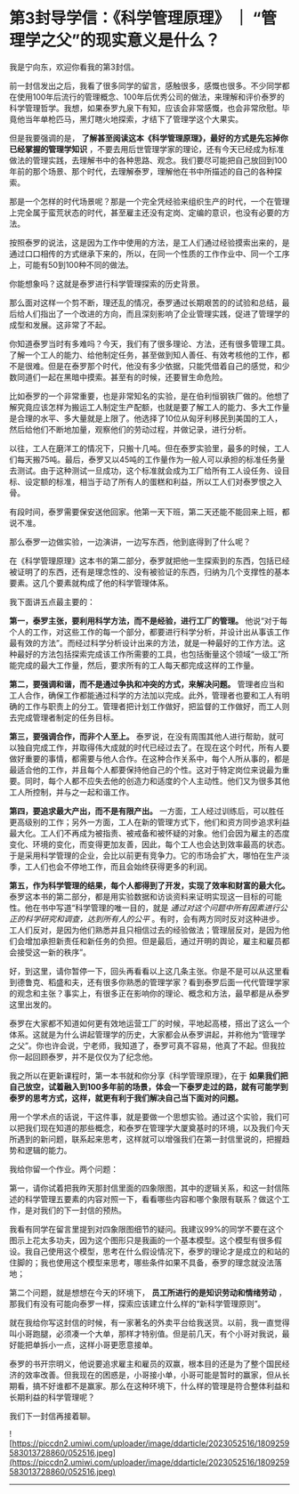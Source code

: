 # 第3封导学信：《科学管理原理》 ｜ “管理学之父”的现实意义是什么？

我是宁向东，欢迎你看我的第3封信。

前一封信发出之后，我看了很多同学的留言，感触很多，感慨也很多。不少同学都在使用100年后流行的管理概念、100年后优秀公司的做法，来理解和评价泰罗的科学管理哲学。我想，如果泰罗九泉下有知，应该会非常感慨，也会非常欣慰。毕竟他当年单枪匹马，黑灯瞎火地探索，才结下了管理学这个大果实。

但是我要强调的是， **了解甚至阅读这本《科学管理原理》，最好的方式是先忘掉你已经掌握的管理学知识** ，不要去用后世管理学家的理论，还有今天已经成为标准做法的管理实践，去理解书中的各种思路、观念。我们要尽可能把自己放回到100年前的那个场景、那个时代，去理解泰罗，理解他在书中所描述的自己的各种探索。

那是一个怎样的时代场景呢？那是一个完全凭经验来组织生产的时代，一个在管理上完全属于蛮荒状态的时代，甚至雇主还没有定岗、定编的意识，也没有必要的方法。

按照泰罗的说法，这是因为工作中使用的方法，是工人们通过经验摸索出来的，是通过口口相传的方式继承下来的，所以，在同一个性质的工作作业中、同一个工序上，可能有50到100种不同的做法。

你能想象吗？这就是泰罗进行科学管理探索的历史背景。

那么面对这样一个剪不断，理还乱的情况，泰罗通过长期艰苦的的试验和总结，最后给人们指出了一个改进的方向，而且深刻影响了企业管理实践，促进了管理学的成型和发展。这非常了不起。

你知道泰罗当时有多难吗？今天，我们有了很多理论、方法，还有很多管理工具。了解一个工人的能力、给他制定任务，甚至做到知人善任、有效考核他的工作，都不是很难。但是在泰罗那个时代，他没有多少依据，只能凭借着自己的感觉，和少数同道们一起在黑暗中摸索。甚至有的时候，还要冒生命危险。

比如泰罗的一个非常重要，也是非常知名的实验，是在伯利恒钢铁厂做的。他想了解究竟应该怎样为搬运工人制定生产配额，也就是要了解工人的能力、多大工作量是合理的水平、多大量就是上限了。他选择了10位从匈牙利移民到美国的工人，然后给他们不断地加量，观察他们的劳动过程，并做记录，进行分析。

以往，工人在磨洋工的情况下，只搬十几吨。但在泰罗实验里，最多的时候，工人们每天搬75吨。最后，泰罗又以45吨的工作量作为一般人可以承担的标准任务量去测试。由于这种测试一旦成功，这个标准就会成为工厂给所有工人设任务、设目标、设定额的标准，相当于动了所有人的蛋糕和利益，所以工人们对泰罗恨之入骨。

有段时间，泰罗需要保安送他回家。他第一天下班，第二天还能不能回来上班，都说不准。

那么泰罗一边做实验，一边演讲，一边写东西，他到底得到了什么呢？

在《科学管理原理》这本书的第二部分，泰罗就把他一生探索到的东西，包括已经被证明了的东西，还有是理念性的、没有被验证的东西，归纳为几个支撑性的基本要素。这几个要素就构成了他的科学管理体系。

我下面讲五点最主要的：

 **第一，泰罗主张，要利用科学方法，而不是经验，进行工厂的管理。** 他说“对于每个人的工作，对这些工作的每一个部分，都要进行科学分析，并设计出从事该工作最有效的方法”。而经过科学分析设计出来的方法，就是一种最好的工作方法。这种最好的方法包括探索完成该工作所需要的工具，也包括衡量这个领域“一级工”所能完成的最大工作量，然后，要求所有的工人每天都完成这样的工作量。

 **第二，要强调和谐，而不是通过争执和冲突的方式，来解决问题。** 管理者应当和工人合作，确保工作都能通过科学的方法加以完成。此外，管理者也要和工人有明确的工作与职责上的分工。管理者把计划工作做好，把监督的工作做好，而工人则去完成管理者制定的任务目标。

 **第三，要强调合作，而非个人至上。** 泰罗说，在没有周围其他人进行帮助，就可以独自完成工作，并取得伟大成就的时代已经过去了。在现在这个时代，所有人要做好重要的事情，都需要与他人合作。在这种合作关系中，每个人所从事的，都是最适合他的工作，并且每个人都要保持他自己的个性。这对于特定岗位来说最为重要。同时，每个人都不应失去他的创造力和适度的个人主动性。他们又为很多其他工人所控制，并与之一起和谐工作。

 **第四，要追求最大产出，而不是有限产出。** 一方面，工人经过训练后，可以胜任更高级别的工作；另外一方面，工人在新的管理方式下，他们和资方同步追求利益最大化。工人们不再成为被指责、被戒备和被怀疑的对象。他们会因为雇主的态度变化、环境的变化，而变得更加友善，因此，每个工人也会达到效率最高的状态。于是采用科学管理的企业，会比以前更有竞争力。它的市场会扩大，哪怕在生产淡季，工人们也会不停地工作，而且会始终获得更多的利润。

 **第五，作为科学管理的结果，每个人都得到了开发，实现了效率和财富的最大化。** 泰罗这本书的第二部分，都是用实验数据和访谈资料来证明实现这一目标的可能性。他在书中写道“科学管理的唯一目的，就是 *通过对这个问题中所有因素进行公正的科学研究和调查，达到所有人的公平* 。有时，会有两方同时反对这种进步。工人们反对，是因为他们熟悉并且只相信过去的经验做法；管理层反对，是因为他们会增加承担新责任和新任务的负担。但是最后，通过开明的舆论，雇主和雇员都会接受这一新的秩序”。

好，到这里，请你暂停一下，回头再看看以上这几条主张。你是不是可以从这里看到德鲁克、稻盛和夫，还有很多你熟悉的管理学家？看到泰罗后面一代代管理学家的观念和主张？事实上，有很多正在影响你的理论、概念和方法，最早都是从泰罗这里出发的。

泰罗在大家都不知道如何更有效地运营工厂的时候，平地起高楼，搭出了这么一个体系。这就是为什么讲起管理学的历史，大家都会从泰罗讲起，并称他为“管理学之父”。你也许会说，宁老师，我知道了，泰罗可真不容易，他真了不起。但我拉你一起回顾泰罗，并不是仅仅为了纪念他。

我之所以在更新课程时，第一本书就和你分享《科学管理原理》，在于 **如果我们把自己放空，试着融入到100多年前的场景，体会一下泰罗走过的路，就有可能学到泰罗的思考方式，这样，就更有利于我们解决自己当下面对的问题。**

用一个学术点的话说，干这件事，就是要做一个思想实验。通过这个实验，我们可以把我们现在知道的那些概念，和泰罗在管理学大厦奠基时的环境，以及我们今天所遇到的新问题，联系起来思考，这样就可以增强我们在第一封信里说的，把握趋势和逻辑的能力。

我给你留一个作业。两个问题：

第一，请你试着把我昨天那封信里面的四象限图，其中的逻辑关系，和这一封信陈述的科学管理五要素的内容对照一下，看看哪些内容和哪个象限有联系？做这个工作，是对我们的下一封信的预热。

我看有同学在留言里提到对四象限图细节的疑问。我建议99%的同学不要在这个图示上花太多功夫，因为这个图形只是我画的一个基本模型。这个模型有很多假设。我自己使用这个模型，思考在什么假设情况下，泰罗的理论才是成立的和站的住脚的；我也使用这个模型来思考，哪些条件如果不具备，泰罗的理念就没法落地；

第二个问题，就是想想在今天的环境下， **员工所进行的是知识劳动和情绪劳动** ，那我们有没有可能向泰罗一样，探索应该建立什么样的“新科学管理原则”。

就在我给你写这封信的时候，有一家著名的外卖平台给我送货。以前，我一直觉得叫小哥跑腿，必须凑一个大单，那样才特别值。但是前几天，有个小哥对我说，最好能把单拆小一点，这样小哥更愿意接单。

泰罗的书开宗明义，他说要追求雇主和雇员的双赢，根本目的还是为了整个国民经济的效率改善。但我现在的困惑是，小哥接小单，小哥可能是暂时的赢家，但从长期看，搞不好谁都不是赢家。那么在这种环境下，什么样的管理是符合整体利益和长期利益的科学管理呢？

我们下一封信再接着聊。

![https://piccdn2.umiwi.com/uploader/image/ddarticle/2023052516/1809259583013728860/052516.jpeg](https://piccdn2.umiwi.com/uploader/image/ddarticle/2023052516/1809259583013728860/052516.jpeg)

---
